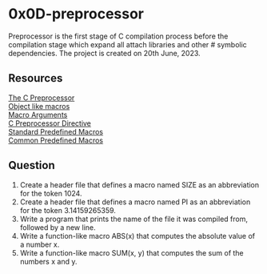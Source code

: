 # 0x0D-preprocessor
Preprocessor is the first stage of C compilation process before the compilation stage which expand all attach libraries and other # symbolic dependencies. The project is created on 20th June, 2023. <br>
## Resources
[The C Preprocessor](https://www.cprogramming.com/tutorial/cpreprocessor.html)<br>
[Object like macros](https://gcc.gnu.org/onlinedocs/gcc-5.1.0/cpp/Object-like-Macros.html#Object-like-Macros)<br>
[Macro Arguments](https://gcc.gnu.org/onlinedocs/gcc-5.1.0/cpp/Macro-Arguments.html#Macro-Arguments)<br>
[C Preprocessor Directive](https://www.youtube.com/watch?v=X6HiYbY3Uak)<br>
[Standard Predefined Macros](https://gcc.gnu.org/onlinedocs/gcc-5.1.0/cpp/Standard-Predefined-Macros.html#Standard-Predefined-Macros)<br>
[Common Predefined Macros](https://gcc.gnu.org/onlinedocs/gcc-5.1.0/cpp/Common-Predefined-Macros.html#Common-Predefined-Macros)<br>

## Question
1. Create a header file that defines a macro named SIZE as an abbreviation for the token 1024.
2. Create a header file that defines a macro named PI as an abbreviation for the token 3.14159265359.
3. Write a program that prints the name of the file it was compiled from, followed by a new line.
4. Write a function-like macro ABS(x) that computes the absolute value of a number x.
5. Write a function-like macro SUM(x, y) that computes the sum of the numbers x and y.
